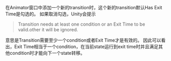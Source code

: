 在Animator窗口中添加一个新的transition时，这个新的transition默认Has Exit Time是勾选的。
如果取消勾选，Unity会提示
>Transition needs at least one condition or an Exit Time to be valid.other it will be ignored.

意思是Transition需要至少一个condition或者Exit Time才是有效的。
因此可以看出，Exit Time相当于一个condition，在当前state运行到exit time时并且满足其他condition时才能向下一个state转移。
